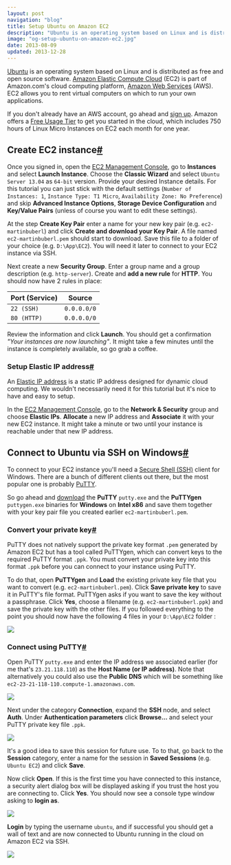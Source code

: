 ```yaml
---
layout: post
navigation: "blog"
title: Setup Ubuntu on Amazon EC2
description: "Ubuntu is an operating system based on Linux and is distributed as free and open source software. Amazon Elastic Compute Cloud (EC2) is part of Amazon.com's cloud computing platform, Amazon Web Services (AWS)."
image: "og-setup-ubuntu-on-amazon-ec2.jpg"
date: 2013-08-09
updated: 2013-12-28
---
```


<a target="_blank" href="http://www.ubuntu.com/">Ubuntu</a> is an operating system based on Linux and is distributed as free and open source software. <a target="_blank" href="http://aws.amazon.com/ec2/">Amazon Elastic Compute Cloud</a> (EC2) is part of Amazon.com's cloud computing platform, <a target="_blank" href="http://aws.amazon.com/">Amazon Web Services</a> (AWS). EC2 allows you to rent virtual computers on which to run your own applications.

If you don't already have an AWS account, go ahead and <a target="_blank" href="https://portal.aws.amazon.com/gp/aws/developer/registration/index.html">sign up</a>. Amazon offers a <a target="_blank" href="http://aws.amazon.com/free/">Free Usage Tier</a> to get you started in the cloud, which includes 750 hours of Linux Micro Instances on EC2 each month for one year.

<h2 id="create-ec2-instance" class="has-permalink">Create EC2 instance<a class="permalink" title="Permalink" href="#create-ec2-instance">#</a></h2>

Once you signed in, open the <a target="_blank" href="https://console.aws.amazon.com/ec2">EC2 Management Console</a>, go to **Instances** and select **Launch Instance**. Choose the **Classic Wizard** and select `Ubuntu Server 13.04` as `64-bit` version. Provide your desired Instance details. For this tutorial you can just stick with the default settings (`Number of Instances: 1`, `Instance Type: T1 Micro`, `Availability Zone: No Preference`) and skip **Advanced Instance Options**, **Storage Device Configuration** and **Key/Value Pairs** (unless of course you want to edit these settings).

At the step **Create Key Pair** enter a name for your new key pair (e.g. `ec2-martinbuberl`) and click **Create and download your Key Pair**. A file named `ec2-martinbuberl.pem` should start to download. Save this file to a folder of your choice (e.g. `D:\App\EC2`). You will need it later to connect to your EC2 instance via SSH.

Next create a new **Security Group**. Enter a group name and a group description (e.g. `http-server`). Create and **add a new rule** for **HTTP**. You should now have 2 rules in place:

| Port (Service) | Source      |
| -------------- | ----------- |
| `22 (SSH)`     | `0.0.0.0/0` |
| `80 (HTTP)`    | `0.0.0.0/0` |

Review the information and click **Launch**. You should get a confirmation *"Your instances are now launching"*. It might take a few minutes until the instance is completely available, so go grab a coffee.

<h3 id="setup-elastic-ip-address" class="has-permalink">Setup Elastic IP address<a class="permalink" title="Permalink" href="#setup-elastic-ip-address">#</a></h3>

An <a target="_blank" href="http://aws.amazon.com/articles/1346">Elastic IP address</a> is a static IP address designed for dynamic cloud computing. We wouldn't necessarily need it for this tutorial but it's nice to have and easy to setup.

In the <a target="_blank" href="https://console.aws.amazon.com/ec2">EC2 Management Console</a>, go to the **Network & Security** group and choose **Elastic IPs**. **Allocate** a new IP address and **Associate** it with your new EC2 instance. It might take a minute or two until your instance is reachable under that new IP address.

<h2 id="connect-to-ubuntu-via-ssh-on-windows" class="has-permalink">Connect to Ubuntu via SSH on Windows<a class="permalink" title="Permalink" href="#connect-to-ubuntu-via-ssh-on-windows">#</a></h2>

To connect to your EC2 instance you'll need a <a target="_blank" href="http://en.wikipedia.org/wiki/Secure_Shell">Secure Shell (SSH)</a> client for Windows. There are a bunch of different clients out there, but the most popular one is probably <a target="_blank" href="http://www.chiark.greenend.org.uk/~sgtatham/putty/">PuTTY</a>.

So go ahead and <a target="_blank" href="http://www.chiark.greenend.org.uk/~sgtatham/putty/download.html">download</a> the **PuTTY** `putty.exe` and the **PuTTYgen** `puttygen.exe` binaries for **Windows** on **Intel x86** and save them together with your key pair file you created earlier `ec2-martinbuberl.pem`.

<h3 id="convert-your-private-key" class="has-permalink">Convert your private key<a class="permalink" title="Permalink" href="#convert-your-private-key">#</a></h3>

PuTTY does not natively support the private key format `.pem` generated by Amazon EC2 but has a tool called PuTTYgen, which can convert keys to the required PuTTY format `.ppk`. You must convert your private key into this format `.ppk` before you can connect to your instance using PuTTY.

To do that, open **PuTTYgen** and **Load** the existing private key file that you want to convert (e.g. `ec2-martinbuberl.pem`). Click **Save private key** to save it in PuTTY's file format. PuTTYgen asks if you want to save the key without a passphrase. Click **Yes**, choose a filename (e.g. `ec2-martinbuberl.ppk`) and save the private key with the other files. If you followed everything to the point you should now have the following 4 files in your `D:\App\EC2` folder :

<img src="{{ site.url }}/content/img/setup-ubuntu-on-amazon-ec2-01.png" />

<h3 id="connect-using-putty" class="has-permalink">Connect using PuTTY<a class="permalink" title="Permalink" href="#connect-using-putty">#</a></h3>

Open PuTTY `putty.exe` and enter the IP address we associated earlier (for me that's `23.21.118.110`) as the **Host Name (or IP address)**. Note that alternatively you could also use the **Public DNS** which will be something like `ec2-23-21-118-110.compute-1.amazonaws.com`.

<img src="{{ site.url }}/content/img/setup-ubuntu-on-amazon-ec2-02.png" />

Next under the category **Connection**, expand the **SSH** node, and select **Auth**. Under **Authentication parameters** click **Browse...** and select your PuTTY private key file `.ppk`.

<img src="{{ site.url }}/content/img/setup-ubuntu-on-amazon-ec2-03.png" />

It's a good idea to save this session for future use. To to that, go back to the **Session** category, enter a name for the session in **Saved Sessions** (e.g. `Ubuntu EC2`) and click **Save**.

Now click **Open**. If this is the first time you have connected to this instance, a security alert dialog box will be displayed asking if you trust the host you are connecting to. Click **Yes**. You should now see a console type window asking to **login as**.

<img src="{{ site.url }}/content/img/setup-ubuntu-on-amazon-ec2-04.png" />

**Login** by typing the username `ubuntu`, and if successful you should get a wall of text and are now connected to Ubuntu running in the cloud on Amazon EC2 via SSH.

<img src="{{ site.url }}/content/img/setup-ubuntu-on-amazon-ec2-05.png" />
